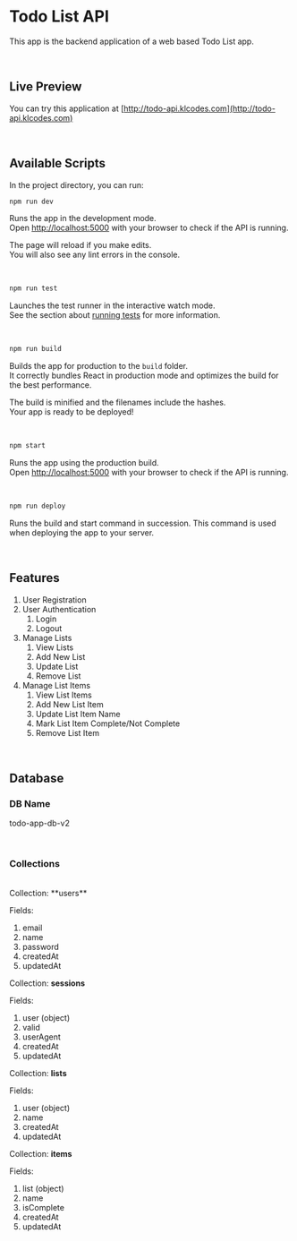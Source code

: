 # Todo List API

This app is the backend application of a web based Todo List app.

<br>

## Live Preview

You can try this application at [http://todo-api.klcodes.com](http://todo-api.klcodes.com)

<br>

## Available Scripts

In the project directory, you can run:

```bash
npm run dev
```

Runs the app in the development mode.\
Open [http://localhost:5000](http://localhost:5000) with your browser to check if the API is running.

The page will reload if you make edits.\
You will also see any lint errors in the console.

<br>

```bash
npm run test
```

Launches the test runner in the interactive watch mode.\
See the section about [running tests](https://facebook.github.io/create-react-app/docs/running-tests) for more information.

<br>

```bash
npm run build
```

Builds the app for production to the `build` folder.\
It correctly bundles React in production mode and optimizes the build for the best performance.

The build is minified and the filenames include the hashes.\
Your app is ready to be deployed!

<br>

```bash
npm start
```

Runs the app using the production build.\
Open [http://localhost:5000](http://localhost:5000) with your browser to check if the API is running.

<br>

```bash
npm run deploy
```

Runs the build and start command in succession. This command is used when deploying the app to your server.

<br>

## Features

1. User Registration
2. User Authentication
   1. Login
   2. Logout
3. Manage Lists
   1. View Lists
   2. Add New List
   3. Update List
   4. Remove List
4. Manage List Items
   1. View List Items
   2. Add New List Item
   3. Update List Item Name
   4. Mark List Item Complete/Not Complete
   5. Remove List Item

<br>

## Database

### DB Name

todo-app-db-v2

<br>

### Collections

<br>
Collection: **users**

Fields:

1. email
2. name
3. password
4. createdAt
5. updatedAt

Collection: **sessions**

Fields:

1. user (object)
2. valid
3. userAgent
4. createdAt
5. updatedAt

Collection: **lists**

Fields:

1. user (object)
2. name
3. createdAt
4. updatedAt

Collection: **items**

Fields:

1. list (object)
2. name
3. isComplete
4. createdAt
5. updatedAt
